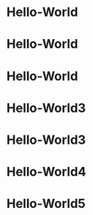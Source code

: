# Hello-World
# Hello-World
# Hello-World
# Hello-World3
# Hello-World3
# Hello-World4
# Hello-World5
